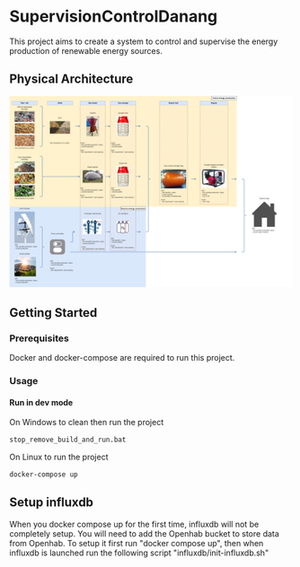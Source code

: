 # SupervisionControlDanang

This project aims to create a system to control and supervise the energy production of renewable energy sources.

## Physical Architecture

![Physical Architecture](./documentation/HRES%20schema.png)

## Getting Started

### Prerequisites

Docker and docker-compose are required to run this project.

### Usage

#### Run in dev mode

On Windows to clean then run the project

```bash
stop_remove_build_and_run.bat
```

On Linux to run the project

```bash
docker-compose up
```
## Setup influxdb
When you docker compose up for the first time, influxdb will not be completely setup. You will need to add the Openhab bucket to store data from Openhab. To setup it first run "docker compose up", then when influxdb is launched run the following script "influxdb/init-influxdb.sh"